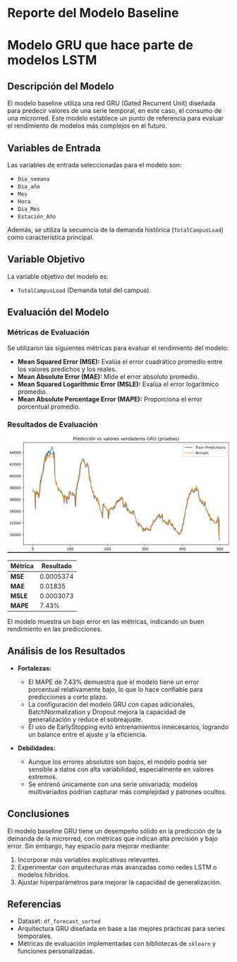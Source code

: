 # Reporte del Modelo Baseline

# Modelo GRU que hace parte de modelos LSTM 

## Descripción del Modelo

El modelo baseline utiliza una red GRU (Gated Recurrent Unit) diseñada para predecir valores de una serie temporal, en este caso, el consumo de una microrred. Este modelo establece un punto de referencia para evaluar el rendimiento de modelos más complejos en el futuro.

## Variables de Entrada

Las variables de entrada seleccionadas para el modelo son:

- `Dia_semana`
- `Dia_año`
- `Mes`
- `Hora`
- `Dia_Mes`
- `Estación_Año`

Además, se utiliza la secuencia de la demanda histórica (`TotalCampusLoad`) como característica principal.

## Variable Objetivo

La variable objetivo del modelo es:

- `TotalCampusLoad` (Demanda total del campus).

## Evaluación del Modelo

### Métricas de Evaluación

Se utilizaron las siguientes métricas para evaluar el rendimiento del modelo:

- **Mean Squared Error (MSE):** Evalúa el error cuadrático promedio entre los valores predichos y los reales.
- **Mean Absolute Error (MAE):** Mide el error absoluto promedio.
- **Mean Squared Logarithmic Error (MSLE):** Evalúa el error logarítmico promedio.
- **Mean Absolute Percentage Error (MAPE):** Proporciona el error porcentual promedio.

### Resultados de Evaluación

![Predicción de valores verdaderos GRU ](GRU.png)

| Métrica                  | Resultado         |
|--------------------------|-------------------|
| **MSE**                 | 0.0005374         |
| **MAE**                 | 0.01835           |
| **MSLE**                | 0.0003073         |
| **MAPE**                | 7.43%             |

El modelo muestra un bajo error en las métricas, indicando un buen rendimiento en las predicciones.

## Análisis de los Resultados

- **Fortalezas:**
  - El MAPE de 7.43% demuestra que el modelo tiene un error porcentual relativamente bajo, lo que lo hace confiable para predicciones a corto plazo.
  - La configuración del modelo GRU con capas adicionales, BatchNormalization y Dropout mejora la capacidad de generalización y reduce el sobreajuste.
  - El uso de EarlyStopping evitó entrenamientos innecesarios, logrando un balance entre el ajuste y la eficiencia.

- **Debilidades:**
  - Aunque los errores absolutos son bajos, el modelo podría ser sensible a datos con alta variabilidad, especialmente en valores extremos.
  - Se entrenó únicamente con una serie univariada; modelos multivariados podrían capturar más complejidad y patrones ocultos.

## Conclusiones

El modelo baseline GRU tiene un desempeño sólido en la predicción de la demanda de la microrred, con métricas que indican alta precisión y bajo error. Sin embargo, hay espacio para mejorar mediante:

1. Incorporar más variables explicativas relevantes.
2. Experimentar con arquitecturas más avanzadas como redes LSTM o modelos híbridos.
3. Ajustar hiperparámetros para mejorar la capacidad de generalización.

## Referencias

- Dataset: `df_forecast_sorted`
- Arquitectura GRU diseñada en base a las mejores prácticas para series temporales.
- Métricas de evaluación implementadas con bibliotecas de `sklearn` y funciones personalizadas.
